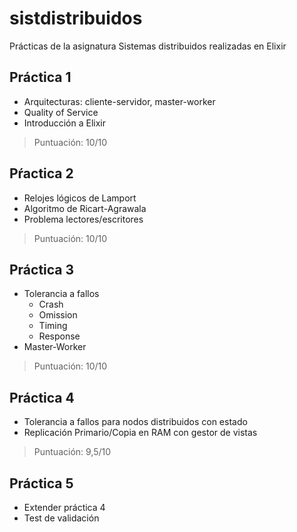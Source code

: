 # sistdistribuidos
Prácticas de la asignatura Sistemas distribuidos realizadas en Elixir

## Práctica 1 
- Arquitecturas: cliente-servidor, master-worker
- Quality of Service
- Introducción a Elixir

> Puntuación: 10/10

## Pŕactica 2
- Relojes lógicos de Lamport
- Algoritmo de Ricart-Agrawala
- Problema lectores/escritores

> Puntuación: 10/10

## Práctica 3
- Tolerancia a fallos
  - Crash
  - Omission
  - Timing
  - Response
- Master-Worker

> Puntuación: 10/10

## Práctica 4
- Tolerancia a fallos para nodos distribuidos con estado
- Replicación Primario/Copia en RAM con gestor de vistas

> Puntuación: 9,5/10

## Práctica 5
- Extender práctica 4
- Test de validación

